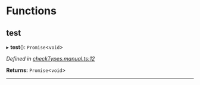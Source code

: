 

# Functions

<a id="test"></a>

##  test

▸ **test**(): `Promise`<`void`>

*Defined in [checkTypes.manual.ts:12](https://github.com/polkadot-js/api/blob/97032e7/packages/api/src/checkTypes.manual.ts#L12)*

**Returns:** `Promise`<`void`>

___

